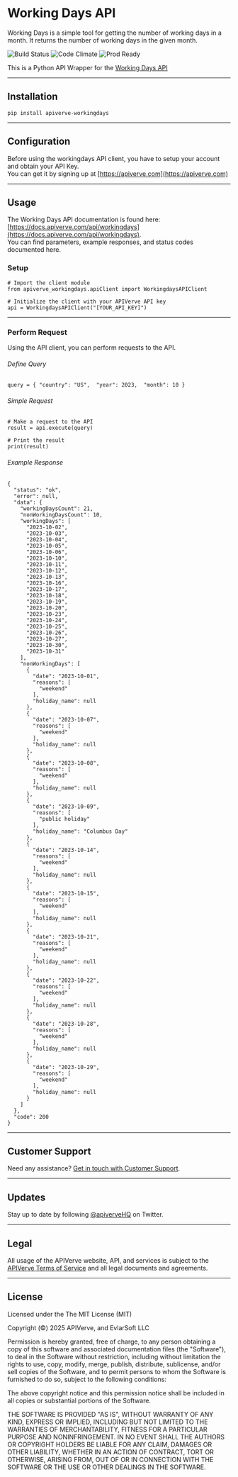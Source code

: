 Working Days API
============

Working Days is a simple tool for getting the number of working days in a month. It returns the number of working days in the given month.

![Build Status](https://img.shields.io/badge/build-passing-green)
![Code Climate](https://img.shields.io/badge/maintainability-B-purple)
![Prod Ready](https://img.shields.io/badge/production-ready-blue)

This is a Python API Wrapper for the [Working Days API](https://apiverve.com/marketplace/api/workingdays)

---

## Installation
	pip install apiverve-workingdays

---

## Configuration

Before using the workingdays API client, you have to setup your account and obtain your API Key.  
You can get it by signing up at [https://apiverve.com](https://apiverve.com)

---

## Usage

The Working Days API documentation is found here: [https://docs.apiverve.com/api/workingdays](https://docs.apiverve.com/api/workingdays).  
You can find parameters, example responses, and status codes documented here.

### Setup

```
# Import the client module
from apiverve_workingdays.apiClient import WorkingdaysAPIClient

# Initialize the client with your APIVerve API key
api = WorkingdaysAPIClient("[YOUR_API_KEY]")
```

---


### Perform Request
Using the API client, you can perform requests to the API.

###### Define Query

```
query = { "country": "US",  "year": 2023,  "month": 10 }
```

###### Simple Request

```
# Make a request to the API
result = api.execute(query)

# Print the result
print(result)
```

###### Example Response

```
{
  "status": "ok",
  "error": null,
  "data": {
    "workingDaysCount": 21,
    "nonWorkingDaysCount": 10,
    "workingDays": [
      "2023-10-02",
      "2023-10-03",
      "2023-10-04",
      "2023-10-05",
      "2023-10-06",
      "2023-10-10",
      "2023-10-11",
      "2023-10-12",
      "2023-10-13",
      "2023-10-16",
      "2023-10-17",
      "2023-10-18",
      "2023-10-19",
      "2023-10-20",
      "2023-10-23",
      "2023-10-24",
      "2023-10-25",
      "2023-10-26",
      "2023-10-27",
      "2023-10-30",
      "2023-10-31"
    ],
    "nonWorkingDays": [
      {
        "date": "2023-10-01",
        "reasons": [
          "weekend"
        ],
        "holiday_name": null
      },
      {
        "date": "2023-10-07",
        "reasons": [
          "weekend"
        ],
        "holiday_name": null
      },
      {
        "date": "2023-10-08",
        "reasons": [
          "weekend"
        ],
        "holiday_name": null
      },
      {
        "date": "2023-10-09",
        "reasons": [
          "public holiday"
        ],
        "holiday_name": "Columbus Day"
      },
      {
        "date": "2023-10-14",
        "reasons": [
          "weekend"
        ],
        "holiday_name": null
      },
      {
        "date": "2023-10-15",
        "reasons": [
          "weekend"
        ],
        "holiday_name": null
      },
      {
        "date": "2023-10-21",
        "reasons": [
          "weekend"
        ],
        "holiday_name": null
      },
      {
        "date": "2023-10-22",
        "reasons": [
          "weekend"
        ],
        "holiday_name": null
      },
      {
        "date": "2023-10-28",
        "reasons": [
          "weekend"
        ],
        "holiday_name": null
      },
      {
        "date": "2023-10-29",
        "reasons": [
          "weekend"
        ],
        "holiday_name": null
      }
    ]
  },
  "code": 200
}
```

---

## Customer Support

Need any assistance? [Get in touch with Customer Support](https://apiverve.com/contact).

---

## Updates
Stay up to date by following [@apiverveHQ](https://twitter.com/apiverveHQ) on Twitter.

---

## Legal

All usage of the APIVerve website, API, and services is subject to the [APIVerve Terms of Service](https://apiverve.com/terms) and all legal documents and agreements.

---

## License
Licensed under the The MIT License (MIT)

Copyright (&copy;) 2025 APIVerve, and EvlarSoft LLC

Permission is hereby granted, free of charge, to any person obtaining a copy of this software and associated documentation files (the "Software"), to deal in the Software without restriction, including without limitation the rights to use, copy, modify, merge, publish, distribute, sublicense, and/or sell copies of the Software, and to permit persons to whom the Software is furnished to do so, subject to the following conditions:

The above copyright notice and this permission notice shall be included in all copies or substantial portions of the Software.

THE SOFTWARE IS PROVIDED "AS IS", WITHOUT WARRANTY OF ANY KIND, EXPRESS OR IMPLIED, INCLUDING BUT NOT LIMITED TO THE WARRANTIES OF MERCHANTABILITY, FITNESS FOR A PARTICULAR PURPOSE AND NONINFRINGEMENT. IN NO EVENT SHALL THE AUTHORS OR COPYRIGHT HOLDERS BE LIABLE FOR ANY CLAIM, DAMAGES OR OTHER LIABILITY, WHETHER IN AN ACTION OF CONTRACT, TORT OR OTHERWISE, ARISING FROM, OUT OF OR IN CONNECTION WITH THE SOFTWARE OR THE USE OR OTHER DEALINGS IN THE SOFTWARE.